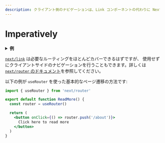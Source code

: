 ```yaml
---
description: クライアント側のナビゲーションは、Link コンポーネントの代わりに Next.js の Router を使用することができます。このページで学んでいきましょう。
---
```


# Imperatively

<details>
  <summary><b>例</b></summary>
  <ul>
    <li><a href="https://github.com/vercel/next.js/tree/canary/examples/using-router">Router を使用する</a></li>
  </ul>
</details>

[`next/link`](/docs/api-reference/next/link.md) は必要なルーティングをほとんどカバーできるはずですが、 使用せずにクライアントサイドのナビゲーションを行うこともできます。詳しくは [`next/router` のドキュメント](/docs/api-reference/next/router.md#router-api)を参照してください。

以下の例が `useRouter` を使った基本的なページ遷移の方法です:

```jsx
import { useRouter } from 'next/router'

export default function ReadMore() {
  const router = useRouter()

  return (
    <button onClick={() => router.push('/about')}>
      Click here to read more
    </button>
  )
}
```